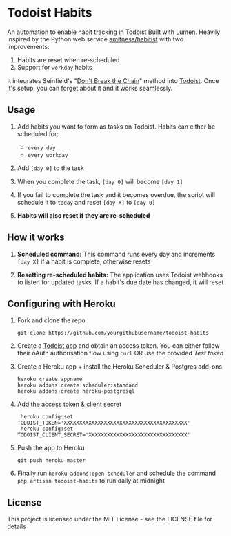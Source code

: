 # Todoist Habits
An automation to enable habit tracking in Todoist Built with [Lumen](https://lumen.laravel.com). Heavily inspired by the Python web service [amitness/habitist](https://github.com/amitness/habitist) with two improvements:

1. Habits are reset when re-scheduled
1. Support for `workday` habits

It integrates Seinfield's "[Don't Break the Chain](https://lifehacker.com/281626/jerry-seinfelds-productivity-secret)" method into [Todoist](https://todoist.com/). Once it's setup, you can forget about it and it works seamlessly.

## Usage

1. Add habits you want to form as tasks on Todoist. Habits can either be scheduled for:
    - `every day`
    - `every workday`

1. Add `[day 0]` to the task

1. When you complete the task, `[day 0]` will become `[day 1]`

1. If you fail to complete the task and it becomes overdue, the script will schedule it to `today` and reset `[day X]` to `[day 0]`

1. **Habits will also reset if they are re-scheduled**

## How it works

1. **Scheduled command:** This command runs every day and increments `[day X]` if a habit is complete, otherwise resets

1. **Resetting re-scheduled habits:** The application uses Todoist webhooks to listen for updated tasks. If a habit's due date has changed, it will reset

## Configuring with Heroku
1. Fork and clone the repo
    ```
    git clone https://github.com/yourgithubusername/todoist-habits
    ```

1. Create a [Todoist app](https://todoist.com/app_console/create_app) and obtain an access token. You can either follow their oAuth authorisation flow using `curl` OR use the provided *Test token*

1. Create a Heroku app + install the Heroku Scheduler & Postgres add-ons
    ```
    heroku create appname
    heroku addons:create scheduler:standard
    heroku addons:create heroku-postgresql
    ```

1. Add the access token & client secret
    ```
     heroku config:set TODOIST_TOKEN='XXXXXXXXXXXXXXXXXXXXXXXXXXXXXXXXXXXXXXXX'
     heroku config:set TODOIST_CLIENT_SECRET='XXXXXXXXXXXXXXXXXXXXXXXXXXXXXXXX'
    ```

1. Push the app to Heroku
    ```
    git push heroku master
    ```

1. Finally run `heroku addons:open scheduler` and schedule the command `php artisan todoist-habits` to run daily at midnight

## License
This project is licensed under the MIT License - see the LICENSE file for details
